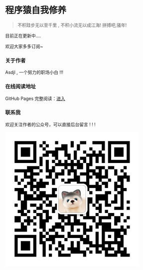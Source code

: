 # 程序猿自我修养

> 不积跬步无以至千里 , 不积小流无以成江海!
> 拼搏吧,骚年!

目前正在更新中....

欢迎大家多多订阅~

### 关于作者

Asdjl , 一个努力的职场小白 !!!



### 在线阅读地址

 GitHub Pages 完整阅读：[进入](https://yczyanchengzhe.github.io/gitbook/#/) 

 ### 联系我
 欢迎关注作者的公众号，可以直接后台留言 ! ! !

![wechat](resources/wechat/wechat.png)



 

 